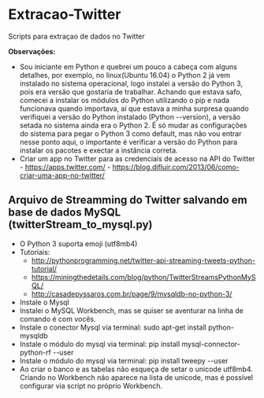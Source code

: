 # Extracao-Twitter
Scripts para extraçao de dados no Twitter

**Observações:**
* Sou iniciante em Python e quebrei um pouco a cabeça com alguns detalhes, por exemplo, no linux(Ubuntu 16.04) o Python 2 já vem instalado no sistema operacional, logo instalei a versão do Python 3, pois era versão que gostaria de trabalhar. Achando que estava safo, comecei a instalar os módulos do Python utilizando o pip e nada funcionava quando importava, aí que estava a minha surpresa quando verifiquei a versão do Python instalado (Python --version), a versão setada no sistema ainda era o Python 2. É só mudar as configurações do sistema para pegar o Python 3 como default, mas não vou entrar nesse ponto aqui, o importante é verificar a versão do Python para instalar os pacotes e exectar a instância correta.
* Criar um app no Twitter para as credenciais de acesso na API do Twitter - https://apps.twitter.com/ - https://blog.difluir.com/2013/06/como-criar-uma-app-no-twitter/


## Arquivo de Streamming do Twitter salvando em base de dados MySQL (twitterStream_to_mysql.py)

* O Python 3 suporta emoji (utf8mb4)
* Tutoriais:
  * http://pythonprogramming.net/twitter-api-streaming-tweets-python-tutorial/
  * https://miningthedetails.com/blog/python/TwitterStreamsPythonMySQL/
  * http://casadepyssaros.com.br/page/9/mysqldb-no-python-3/
* Instale o Mysql
* Instalei o MySQL Workbench, mas se quiser se aventurar na linha de comando é com vocês.
* Instale o conector Mysql via terminal: sudo apt-get install python-mysqldb
* Instale o módulo do mysql via terminal: pip install mysql-connector-python-rf --user
* Instale o módulo do mysql via terminal: pip install tweepy --user
* Ao criar o banco e as tabelas não esqueça de setar o unicode utf8mb4. Criando no Workbench não aparece na lista de unicode, mas é possível configurar via script no próprio Workbench.


